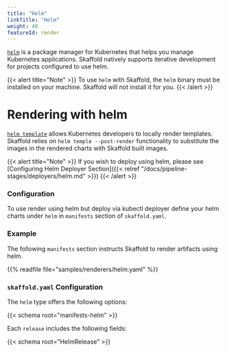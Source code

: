 ```yaml
---
title: "Helm"
linkTitle: "Helm"
weight: 40
featureId: render
---
```


[`helm`](https://helm.sh/) is a package manager for Kubernetes that helps you
manage Kubernetes applications. Skaffold natively supports iterative development
for projects configured to use helm.

{{< alert title="Note" >}}
To use `helm` with Skaffold, the `helm` binary must be installed on your machine. Skaffold will not install it for you.
{{< /alert >}}

# Rendering with helm
[`helm template`](https://helm.sh/docs/helm/helm_template/) allows Kubernetes
developers to locally render templates. Skaffold relies on `helm temple --post-render` functionality to substitute the images
in the rendered charts with Skaffold built images.


{{< alert title="Note" >}}
If you wish to deploy using helm, please see [Configuring Helm Deployer Section]({{< relref "/docs/pipeline-stages/deployers/helm.md" >}})
{{< /alert >}}

### Configuration

To use render using helm but deploy via kubectl deployer define your helm charts under
`helm` in `manifests` section of `skaffold.yaml`.


### Example
The following `manifests` section instructs Skaffold to render
artifacts using helm.

{{% readfile file="samples/renderers/helm.yaml" %}}


### `skaffold.yaml` Configuration

The `helm` type offers the following options:

{{< schema root="manifests-helm" >}}

Each `release` includes the following fields:

{{< schema root="HelmRelease" >}}

